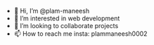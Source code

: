 - 👋 Hi, I’m @plam-maneesh
- 👀 I’m interested in web development
- 💞️ I’m looking to collaborate projects
- 📫 How to reach me insta: plammaneesh0002 

